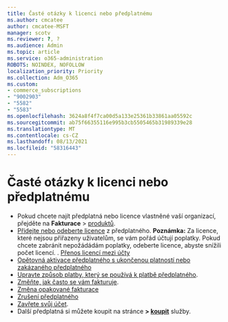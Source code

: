 ```yaml
---
title: Časté otázky k licenci nebo předplatnému
ms.author: cmcatee
author: cmcatee-MSFT
manager: scotv
ms.reviewer: ?, ?
ms.audience: Admin
ms.topic: article
ms.service: o365-administration
ROBOTS: NOINDEX, NOFOLLOW
localization_priority: Priority
ms.collection: Adm_O365
ms.custom:
- commerce_subscriptions
- "9002903"
- "5582"
- "5583"
ms.openlocfilehash: 3624a8f4f7ca00d5a133e25361b33861aa05592c
ms.sourcegitcommit: ab75f66355116e995b3cb5505465b31989339e28
ms.translationtype: MT
ms.contentlocale: cs-CZ
ms.lasthandoff: 08/13/2021
ms.locfileid: "58316443"
---
```

# <a name="license-or-subscription-faq"></a>Časté otázky k licenci nebo předplatnému

- Pokud chcete najít předplatná nebo licence vlastněné vaší organizací, přejděte na **Fakturace**  >  [produktů](https://go.microsoft.com/fwlink/p/?linkid=842054).
- [Přidejte nebo odeberte licence](https://docs.microsoft.com/alchemyinsights/how-to-add-or-reduce-licenses) z předplatného.
    **Poznámka:** Za licence, které nejsou přiřazeny uživatelům, se vám pořád účtují poplatky. Pokud chcete zabránit nepožádádám poplatky, odeberte licence, abyste snížili počet licencí.
. [Přenos licencí mezi účty](https://docs.microsoft.com/alchemyinsights/transfer-licenses-between-tenants)
- [Opětovná aktivace předplatného s ukončenou platností nebo zakázaného předplatného](https://go.microsoft.com/fwlink/p/?linkid=2117519)
- [Upravte způsob platby, který se používá k platbě předplatného](https://go.microsoft.com/fwlink/p/?linkid=2117167).
- [Změňte, jak často se vám fakturuje](https://go.microsoft.com/fwlink/p/?linkid=2119112).
- [Změna opakované fakturace](https://go.microsoft.com/fwlink/p/?linkid=2119216)
- [Zrušení předplatného](https://go.microsoft.com/fwlink/p/?linkid=2119113)
- [Zavřete svůj účet](https://docs.microsoft.com/alchemyinsights/how-to-close-your-account).
- Další předplatná si můžete koupit na stránce **> [koupit](https://go.microsoft.com/fwlink/p/?linkid=868433)** služby.